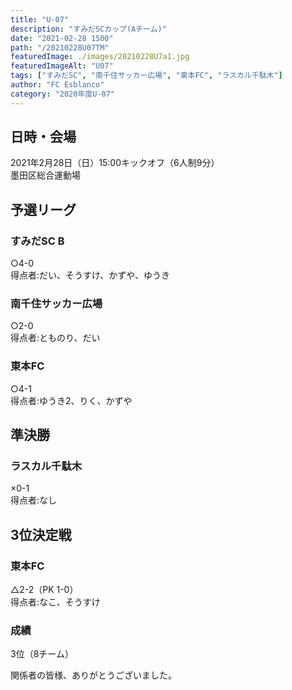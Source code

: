 ```yaml
---
title: "U-07"
description: "すみだSCカップ(Aチーム)"
date: "2021-02-28 1500"
path: "/20210228U07TM"
featuredImage: ./images/20210228U7a1.jpg
featuredImageAlt: "U07"
tags: ["すみだSC", "南千住サッカー広場", "東本FC", "ラスカル千駄木"]
author: "FC Esblanco"
category: "2020年度U-07"
---
```


## 日時・会場

2021年2月28日（日）15:00キックオフ（6人制9分）<br>
墨田区総合運動場

## 予選リーグ

### すみだSC B

○4-0<br>
得点者:だい、そうすけ、かずや、ゆうき

### 南千住サッカー広場

○2-0<br>
得点者:とものり、だい

### 東本FC

○4-1<br>
得点者:ゆうき2、りく、かずや

## 準決勝

### ラスカル千駄木

×0-1<br>
得点者:なし

## 3位決定戦

### 東本FC

△2-2（PK 1-0）<br>
得点者:なこ、そうすけ

### 成績

3位（8チーム）

関係者の皆様、ありがとうございました。
